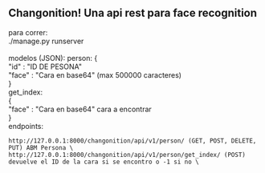 ## Changonition! Una api rest para face recognition

para correr: \
     ./manage.py runserver \
\
modelos (JSON): 
        person: 
        { \
          "id" : "ID DE PESONA" \
          "face" : "Cara en base64" (max 500000 caracteres) \
        } \
        get_index: \
        { \
          "face" : "Cara en base64" cara a encontrar \
        } \
endpoints: 

	http://127.0.0.1:8000/changonition/api/v1/person/ (GET, POST, DELETE, PUT) ABM Persona \
	http://127.0.0.1:8000/changonition/api/v1/person/get_index/ (POST) devuelve el ID de la cara si se encontro o -1 si no \ 

